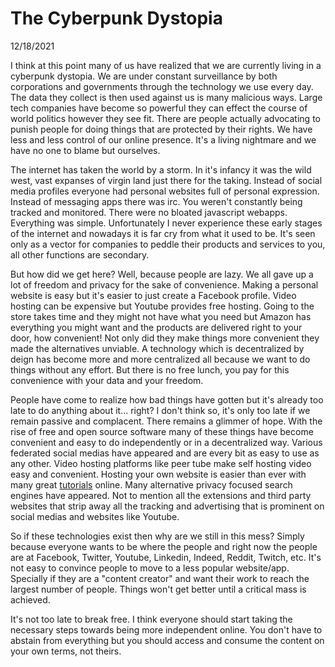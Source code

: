 # The Cyberpunk Dystopia

<p id='article-date'>12/18/2021</p>

I think at this point many of us have realized that we are currently living in a cyberpunk dystopia. We are under constant surveillance by both corporations and governments through the technology we use every day. The data they collect is then used against us is many malicious ways. Large tech companies have become so powerful they can effect the course of world politics however they see fit. There are people actually advocating to punish people for doing things that are protected by their rights. We have less and less control of our online presence. It's a living nightmare and we have no one to blame but ourselves.

The internet has taken the world by a storm. In it's infancy it was the wild west, vast expanses of virgin land just there for the taking. Instead of social media profiles everyone had personal websites full of personal expression. Instead of messaging apps there was irc. You weren't constantly being tracked and monitored. There were no bloated javascript webapps. Everything was simple. Unfortunately I never experience these early stages of the internet and nowadays it is far cry from what it used to be. It's seen only as a vector for companies to peddle their products and services to you, all other functions are secondary.

But how did we get here? Well, because people are lazy. We all gave up a lot of freedom and privacy for the sake of convenience. Making a personal website is easy but it's easier to just create a Facebook profile. Video hosting can be expensive but Youtube provides free hosting. Going to the store takes time and they might not have what you need but Amazon has everything you might want and the products are delivered right to your door, how convenient! Not only did they make things more convenient they made the alternatives unviable. A technology which is decentralized by deign has become more and more centralized all because we want to do things without any effort. But there is no free lunch, you pay for this convenience with your data and your freedom.

People have come to realize how bad things have gotten but it's already too late to do anything about it... right? I don't think so, it's only too late if we remain passive and complacent. There remains a glimmer of hope. With the rise of free and open source software many of these things have become convenient and easy to do independently or in a decentralized way. Various federated social medias have appeared and are every bit as easy to use as any other. Video hosting platforms like peer tube make self hosting video easy and convenient. Hosting your own website is easier than ever with many great [tutorials](https://landchad.net/) online. Many alternative privacy focused search engines have appeared. Not to mention all the extensions and third party websites that strip away all the tracking and advertising that is prominent on social medias and websites like Youtube.

So if these technologies exist then why are we still in this mess? Simply because everyone wants to be where the people and right now the people are at Facebook, Twitter, Youtube, Linkedin, Indeed, Reddit, Twitch, etc. It's not easy to convince people to move to a less popular website/app. Specially if they are a "content creator" and want their work to reach the largest number of people. Things won't get better until a critical mass is achieved.

It's not too late to break free. I think everyone should start taking the necessary steps towards being more independent online. You don't have to abstain from everything but you should access and consume the content on your own terms, not theirs.
